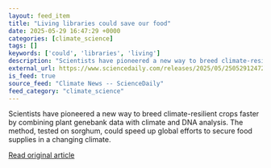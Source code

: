 ```yaml
---
layout: feed_item
title: "Living libraries could save our food"
date: 2025-05-29 16:47:29 +0000
categories: [climate_science]
tags: []
keywords: ['could', 'libraries', 'living']
description: "Scientists have pioneered a new way to breed climate-resilient crops faster by combining plant genebank data with climate and DNA analysis"
external_url: https://www.sciencedaily.com/releases/2025/05/250529124729.htm
is_feed: true
source_feed: "Climate News -- ScienceDaily"
feed_category: "climate_science"
---
```


Scientists have pioneered a new way to breed climate-resilient crops faster by combining plant genebank data with climate and DNA analysis. The method, tested on sorghum, could speed up global efforts to secure food supplies in a changing climate.

[Read original article](https://www.sciencedaily.com/releases/2025/05/250529124729.htm)
